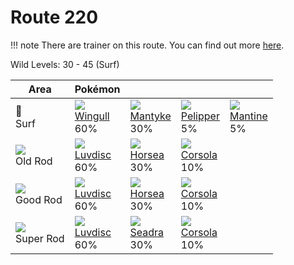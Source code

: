 # Route 220

!!! note
    There are trainer on this route. You can find out more [here](../../trainer_pokemon/route_220/).

Wild Levels: 30 - 45 (Surf)

Area                         | Pokémon                        | &nbsp;                         | &nbsp;                         | &nbsp;
---                          | ---                            | ---                            | ---                            | ---
🌊<br> Surf                   | ![][278]<br> [Wingull]<br> 60%| ![][458]<br> [Mantyke]<br> 30%| ![][279]<br> [Pelipper]<br> 5%| ![][226]<br> [Mantine]<br> 5%
![][old-rod]<br> Old Rod     | ![][370]<br> [Luvdisc]<br> 60%| ![][116]<br> [Horsea]<br> 30% | ![][222]<br> [Corsola]<br> 10%
![][good-rod]<br> Good Rod   | ![][370]<br> [Luvdisc]<br> 60%| ![][116]<br> [Horsea]<br> 30% | ![][222]<br> [Corsola]<br> 10%
![][super-rod]<br> Super Rod | ![][370]<br> [Luvdisc]<br> 60%| ![][117]<br> [Seadra]<br> 30% | ![][222]<br> [Corsola]<br> 10%


[Horsea]: ../../pokemon_changes/116/
[Seadra]: ../../pokemon_changes/117/
[Corsola]: ../../pokemon_changes/222/
[Mantine]: ../../pokemon_changes/226/
[Wingull]: ../../pokemon_changes/278/
[Pelipper]: ../../pokemon_changes/279/
[Luvdisc]: ../../pokemon_changes/370/
[Mantyke]: ../../pokemon_changes/458/
[good-rod]: ../img/items/good-rod.png
[old-rod]: ../img/items/old-rod.png
[super-rod]: ../img/items/super-rod.png
[116]: ../img/pokemon/116.png
[117]: ../img/pokemon/117.png
[222]: ../img/pokemon/222.png
[226]: ../img/pokemon/226.png
[278]: ../img/pokemon/278.png
[279]: ../img/pokemon/279.png
[370]: ../img/pokemon/370.png
[458]: ../img/pokemon/458.png
